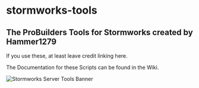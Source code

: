 # stormworks-tools

## The ProBuilders Tools for Stormworks created by Hammer1279

If you use these, at least leave credit linking here.

The Documentation for these Scripts can be found in the Wiki.

![Stormworks Server Tools Banner](https://user-images.githubusercontent.com/47126902/153774321-c81808b7-d55e-4eee-a8f4-f860196bafd9.png)

